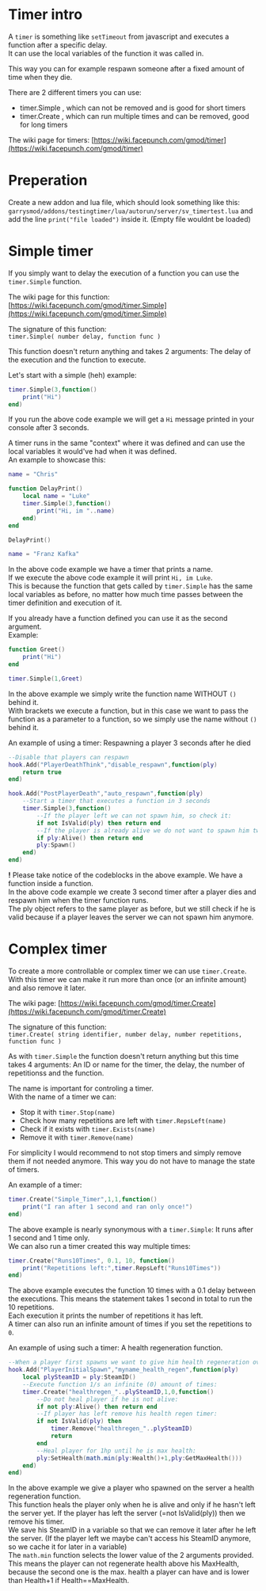 # Timer intro

A `timer` is something like `setTimeout` from javascript and executes a function after a specific delay.  
It can use the local variables of the function it was called in.

This way you can for example respawn someone after a fixed amount of time when they die.

There are 2 different timers you can use:

 - timer.Simple , which can not be removed and is good for short timers
 - timer.Create , which can run multiple times and can be removed, good for long timers

The wiki page for timers: [https://wiki.facepunch.com/gmod/timer](https://wiki.facepunch.com/gmod/timer)

# Preperation

Create a new addon and lua file, which should look something like this: `garrysmod/addons/testingtimer/lua/autorun/server/sv_timertest.lua` and add the line `print("file loaded")` inside it. (Empty file wouldnt be loaded)


# Simple timer

If you simply want to delay the execution of a function you can use the `timer.Simple` function.

The wiki page for this function: [https://wiki.facepunch.com/gmod/timer.Simple](https://wiki.facepunch.com/gmod/timer.Simple)

The signature of this function:  
`timer.Simple( number delay, function func )`

This function doesn't return anything and takes 2 arguments: The delay of the execution and the function to execute.

Let's start with a simple (heh) example:

```lua
timer.Simple(3,function()
    print("Hi")
end)
```

If you run the above code example we will get a `Hi` message printed in your console after 3 seconds.

A timer runs in the same "context" where it was defined and can use the local variables it would've had when it was defined.  
An example to showcase this:

```lua
name = "Chris"

function DelayPrint()
    local name = "Luke"
    timer.Simple(3,function()
        print("Hi, im "..name)
    end)
end

DelayPrint()

name = "Franz Kafka"
```

In the above code example we have a timer that prints a name.  
If we execute the above code example it will print `Hi, im Luke`.  
This is because the function that gets called by `timer.Simple` has the same local variables as before, no matter how much time passes between the timer definition and execution of it.

If you already have a function defined you can use it as the second argument.  
Example:

```lua
function Greet()
    print("Hi")
end

timer.Simple(1,Greet)
```

In the above example we simply write the function name WITHOUT `()` behind it.  
With brackets we execute a function, but in this case we want to pass the function as a parameter to a function, so we simply use the name without `()` behind it.

An example of using a timer: Respawning a player 3 seconds after he died

```lua
--Disable that players can respawn
hook.Add("PlayerDeathThink","disable_respawn",function(ply)
    return true
end)

hook.Add("PostPlayerDeath","auto_respawn",function(ply)
    --Start a timer that executes a function in 3 seconds
    timer.Simple(3,function()
        --If the player left we can not spawn him, so check it:
        if not IsValid(ply) then return end
        --If the player is already alive we do not want to spawn him twice:
        if ply:Alive() then return end
        ply:Spawn()
    end)
end)
```

**!** Please take notice of the codeblocks in the above example. We have a function inside a function.  
In the above code example we create 3 second timer after a player dies and respawn him when the timer function runs.  
The ply object refers to the same player as before, but we still check if he is valid because if a player leaves the server we can not spawn him anymore.


# Complex timer

To create a more controllable or complex timer we can use `timer.Create`.  
With this timer we can make it run more than once (or an infinite amount) and also remove it later.

The wiki page: [https://wiki.facepunch.com/gmod/timer.Create](https://wiki.facepunch.com/gmod/timer.Create)

The signature of this function:  
`timer.Create( string identifier, number delay, number repetitions, function func )`

As with `timer.Simple` the function doesn't return anything but this time takes 4 arguments: An ID or name for the timer, the delay, the number of repetitionss and the function.

The name is important for controling a timer.  
With the name of a timer we can:

 - Stop it with `timer.Stop(name)`
 - Check how many repetitions are left with `timer.RepsLeft(name)`
 - Check if it exists with `timer.Exists(name)`
 - Remove it with `timer.Remove(name)`

For simplicity I would recommend to not stop timers and simply remove them if not needed anymore. This way you do not have to manage the state of timers.

An example of a timer:

```lua
timer.Create("Simple_Timer",1,1,function()
    print("I ran after 1 second and ran only once!")
end)
```

The above example is nearly synonymous with a `timer.Simple`: It runs after 1 second and 1 time only.  
We can also run a timer created this way multiple times:

```lua
timer.Create("Runs10Times", 0.1, 10, function()
    print("Repetitions left:",timer.RepsLeft("Runs10Times"))
end)
```

The above example executes the function 10 times with a 0.1 delay between the executions. This means the statement takes 1 second in total to run the 10 repetitions.  
Each execution it prints the number of repetitions it has left.  
A timer can also run an infinite amount of times if you set the repetitions to `0`.

An example of using such a timer: A health regeneration function.

```lua
--When a player first spawns we want to give him health regeneration over time
hook.Add("PlayerInitialSpawn","myname_health_regen",function(ply)
    local plySteamID = ply:SteamID()
    --Execute function 1/s an infinite (0) amount of times:
    timer.Create("healthregen_"..plySteamID,1,0,function()
        --Do not heal player if he is not alive:
        if not ply:Alive() then return end
        --If player has left remove his health regen timer:
        if not IsValid(ply) then
            timer.Remove("healthregen_"..plySteamID)
            return
        end
        --Heal player for 1hp until he is max health:
        ply:SetHealth(math.min(ply:Health()+1,ply:GetMaxHealth()))
    end)
end)
```

In the above example we give a player who spawned on the server a health regeneration function.  
This function heals the player only when he is alive and only if he hasn't left the server yet. If the player has left the server (=not IsValid(ply)) then we remove his timer.  
We save his SteamID in a variable so that we can remove it later after he left the server. (If the player left we maybe can't access his SteamID anymore, so we cache it for later in a variable)  
The `math.min` function selects the lower value of the 2 arguments provided. This means the player can not regenerate health above his MaxHealth, because the second one is the max. health a player can have and is lower than Health+1 if Health==MaxHealth.

